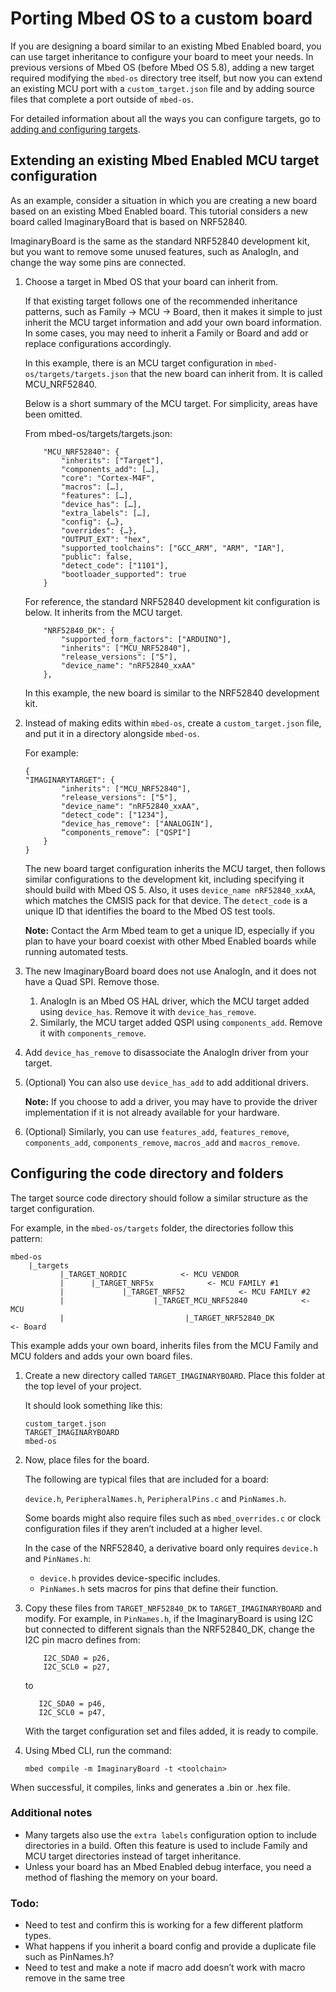 # Porting Mbed OS to a custom board

If you are designing a board similar to an existing Mbed Enabled board, you can use target inheritance to configure your board to meet your needs. In previous versions of Mbed OS (before Mbed OS 5.8), adding a new target required modifying the `mbed-os` directory tree itself, but now you can extend an existing MCU port with a `custom_target.json` file and by adding source files that complete a port outside of `mbed-os`.

For detailed information about all the ways you can configure targets, go to [adding and configuring targets](../reference/adding-and-configuring-targets.html).

## Extending an existing Mbed Enabled MCU target configuration

As an example, consider a situation in which you are creating a new board based on an existing Mbed Enabled board. This tutorial considers a new board called ImaginaryBoard that is based on NRF52840.

ImaginaryBoard is the same as the standard NRF52840 development kit, but you want to remove some unused features, such as AnalogIn, and change the way some pins are connected.

1. Choose a target in Mbed OS that your board can inherit from. 

   If that existing target follows one of the recommended inheritance patterns, such as Family -> MCU -> Board, then it makes it simple to just inherit the MCU target information and add your own board information. In some cases, you may need to inherit a Family or Board and add or replace configurations accordingly.

   In this example, there is an MCU target configuration in `mbed-os/targets/targets.json` that the new board can inherit from. It is called MCU_NRF52840.
   
   Below is a short summary of the MCU target. For simplicity, areas have been omitted.
   
   From mbed-os/targets/targets.json:
   
   ```
       "MCU_NRF52840": {
           "inherits": ["Target"],
           "components_add": […],
           "core": "Cortex-M4F",
           "macros": […],
           "features": […],
           "device_has": […],
           "extra_labels": […],
           "config": {…},
           "overrides": {…},
           "OUTPUT_EXT": "hex",
           "supported_toolchains": ["GCC_ARM", "ARM", "IAR"],
           "public": false,
           "detect_code": ["1101"],
           "bootloader_supported": true
       }
   ```
   
   For reference, the standard NRF52840 development kit configuration is below. It inherits from the MCU target.
   
   ```
       "NRF52840_DK": {
           "supported_form_factors": ["ARDUINO"],
           "inherits": ["MCU_NRF52840"],
           "release_versions": ["5"],
           "device_name": "nRF52840_xxAA"
       },
   ```
   
   In this example, the new board is similar to the NRF52840 development kit. 
   
1. Instead of making edits within `mbed-os`, create a `custom_target.json` file, and put it in a directory alongside `mbed-os`.
   
   For example:  
   
   ```
   {
   "IMAGINARYTARGET": {
           "inherits": ["MCU_NRF52840"],
           "release_versions": ["5"],
           "device_name": "nRF52840_xxAA",
           "detect_code": ["1234"],
           "device_has_remove": ["ANALOGIN"],
           “components_remove”: ["QSPI"]
       }
   }
   ```
   
   The new board target configuration inherits the MCU target, then follows similar configurations to the development kit, including specifying it should build with Mbed OS 5. Also, it uses `device_name nRF52840_xxAA`, which matches the CMSIS pack for that device. The `detect_code` is a unique ID that identifies the board to the Mbed OS test tools.
   
   <span class="notes">**Note:** Contact the Arm Mbed team to get a unique ID, especially if you plan to have your board coexist with other Mbed Enabled boards while running automated tests.</span>

1. The new ImaginaryBoard board does not use AnalogIn, and it does not have a Quad SPI. Remove those. 

   1. AnalogIn is an Mbed OS HAL driver, which the MCU target added using `device_has`. Remove it with `device_has_remove`. 
   1. Similarly, the MCU target added QSPI using `components_add`. Remove it with `components_remove`.

1. Add `device_has_remove` to disassociate the AnalogIn driver from your target.

1. (Optional) You can also use `device_has_add` to add additional drivers.

   <span class="notes">**Note:** If you choose to add a driver, you may have to provide the driver implementation if it is not already available for your hardware.</span>

1. (Optional) Similarly, you can use `features_add`, `features_remove`, `components_add`, `components_remove`, `macros_add` and `macros_remove`.

## Configuring the code directory and folders

The target source code directory should follow a similar structure as the target configuration.

For example, in the `mbed-os/targets` folder, the directories follow this pattern:

```
mbed-os
    |_targets
           |_TARGET_NORDIC            <- MCU VENDOR
           |      |_TARGET_NRF5x            <- MCU FAMILY #1
           |             |_TARGET_NRF52            <- MCU FAMILY #2
           |                    |_TARGET_MCU_NRF52840            <- MCU
           |                           |_TARGET_NRF52840_DK            <- Board
```

This example adds your own board, inherits files from the MCU Family and MCU folders and adds your own board files.

1. Create a new directory called `TARGET_IMAGINARYBOARD`. Place this folder at the top level of your project.
   
   It should look something like this:
   
   ```
   custom_target.json
   TARGET_IMAGINARYBOARD
   mbed-os
   ```
   
1. Now, place files for the board.
   
   The following are typical files that are included for a board:
   
   `device.h`, `PeripheralNames.h`, `PeripheralPins.c` and `PinNames.h`.
   
   Some boards might also require files such as `mbed_overrides.c` or clock configuration files if they aren’t included at a higher level.

   In the case of the NRF52840, a derivative board only requires `device.h` and `PinNames.h`:
   
   -	`device.h` provides device-specific includes.
   -	`PinNames.h` sets macros for pins that define their function.
   
1. Copy these files from `TARGET_NRF52840_DK` to `TARGET_IMAGINARYBOARD` and modify. For example, in `PinNames.h`, if the ImaginaryBoard is using I2C but connected to different signals than the NRF52840_DK, change the I2C pin macro defines from:
   
   ```
       I2C_SDA0 = p26,
       I2C_SCL0 = p27,
   ```
   
   to
   
   ```
      I2C_SDA0 = p46,
      I2C_SCL0 = p47,
   ```
   
   With the target configuration set and files added, it is ready to compile.

1. Using Mbed CLI, run the command:
   
   ```
   mbed compile -m ImaginaryBoard -t <toolchain>
   ```
   
When successful, it compiles, links and generates a .bin or .hex file.

### Additional notes

- Many targets also use the `extra labels` configuration option to include directories in a build. Often this feature is used to include Family and MCU target directories instead of target inheritance.  
- Unless your board has an Mbed Enabled debug interface, you need a method of flashing the memory on your board.

### Todo:

- Need to test and confirm this is working for a few different platform types.
- What happens if you inherit a board config and provide a duplicate file such as PinNames.h?
- Need to test and make a note if macro add doesn’t work with macro remove in the same tree
